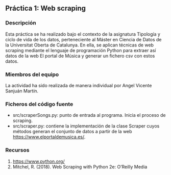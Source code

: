 
## Práctica 1: Web scraping ##

### Descripción ###
Esta práctica se ha realizado bajo el contexto de la asignatura Tipología y ciclo de vida de los datos, perteneciente al Máster en Ciencia de Datos de la Universitat Oberta de Catalunya. En ella, se aplican técnicas de web scraping mediante el lenguaje de programación Python para extraer así datos de la web El portal de Música y generar un fichero csv con estos datos.

### Miembros del equipo ###
La actividad ha sido realizada de manera individual por Angel Vicente Sanjuán Martín.

### Ficheros del código fuente ###
* src/scraperSongs.py: punto de entrada al programa. Inicia el proceso de scraping.
* src/scraper.py: contiene la implementación de la clase Scraper cuyos métodos generan el conjunto de datos a partir de la web https://www.elportaldemusica.es/.

### Recursos ###
1. https://www.python.org/
2. Mitchel, R. (2018). Web Scraping with Python 2e: O’Reilly Media
